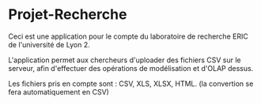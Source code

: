 Projet-Recherche
================
Ceci est une application pour le compte du laboratoire de recherche ERIC de l'université de Lyon 2.

L'application permet aux chercheurs d'uploader des fichiers CSV sur le serveur, afin d'effectuer des opérations de modélisation et d'OLAP dessus.

Les fichiers pris en compte sont : CSV, XLS, XLSX, HTML. (la convertion se fera automatiquement en CSV)


